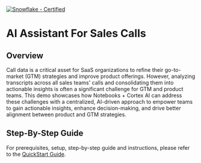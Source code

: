 [![Snowflake - Certified](https://img.shields.io/badge/Snowflake-Certified-2ea44f?style=for-the-badge&logo=snowflake)](https://developers.snowflake.com/solutions/)

# AI Assistant For Sales Calls

## Overview
Call data is a critical asset for SaaS organizations to refine their go-to-market (GTM) strategies and improve product offerings. However, analyzing transcripts across all sales teams' calls and consolidating them into actionable insights is often a significant challenge for GTM and product teams. This demo showcases how Notebooks + Cortex AI can address these challenges with a centralized, AI-driven approach to empower teams to gain actionable insights, enhance decision-making, and drive better alignment between product and GTM strategies. 

## Step-By-Step Guide
For prerequisites, setup, step-by-step guide and instructions, please refer to the [QuickStart Guide]().
